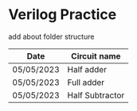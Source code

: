 # Verilog Practice

add about folder structure

| Date       | Circuit name    |
| ---------- | --------------- |
| 05/05/2023 | Half adder      |
| 05/05/2023 | Full adder      |
| 05/05/2023 | Half Subtractor |

